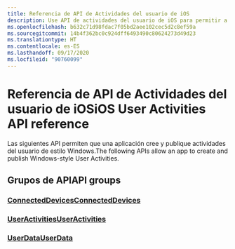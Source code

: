 ```yaml
---
title: Referencia de API de Actividades del usuario de iOS
description: Use API de actividades del usuario de iOS para permitir a la aplicación crear y publicar actividades de usuario con el estilo de Windows.
ms.openlocfilehash: b632c71d98fdac7f05bd2aee102cec5d2c8ef59a
ms.sourcegitcommit: 14b4f362bc0c924dff6493490c80624273d49d23
ms.translationtype: HT
ms.contentlocale: es-ES
ms.lasthandoff: 09/17/2020
ms.locfileid: "90760099"
---
```

# <a name="ios-user-activities-api-reference"></a><span data-ttu-id="b22f6-103">Referencia de API de Actividades del usuario de iOS</span><span class="sxs-lookup"><span data-stu-id="b22f6-103">iOS User Activities API reference</span></span>

<span data-ttu-id="b22f6-104">Las siguientes API permiten que una aplicación cree y publique actividades del usuario de estilo Windows.</span><span class="sxs-lookup"><span data-stu-id="b22f6-104">The following APIs allow an app to create and publish Windows-style User Activities.</span></span>

## <a name="api-groups"></a><span data-ttu-id="b22f6-105">Grupos de API</span><span class="sxs-lookup"><span data-stu-id="b22f6-105">API groups</span></span>

### <a name="connecteddevices"></a>[<span data-ttu-id="b22f6-106">ConnectedDevices</span><span class="sxs-lookup"><span data-stu-id="b22f6-106">ConnectedDevices</span></span>](../objectivec-api/connecteddevices/index.md)
### <a name="useractivities"></a>[<span data-ttu-id="b22f6-107">UserActivities</span><span class="sxs-lookup"><span data-stu-id="b22f6-107">UserActivities</span></span>](../objectivec-api/userdata.useractivities/index.md)
### <a name="userdata"></a>[<span data-ttu-id="b22f6-108">UserData</span><span class="sxs-lookup"><span data-stu-id="b22f6-108">UserData</span></span>](../objectivec-api/userdata/index.md)